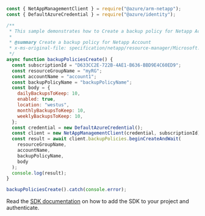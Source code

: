 ```javascript
const { NetAppManagementClient } = require("@azure/arm-netapp");
const { DefaultAzureCredential } = require("@azure/identity");

/**
 * This sample demonstrates how to Create a backup policy for Netapp Account
 *
 * @summary Create a backup policy for Netapp Account
 * x-ms-original-file: specification/netapp/resource-manager/Microsoft.NetApp/stable/2021-10-01/examples/BackupPolicies_Create.json
 */
async function backupPoliciesCreate() {
  const subscriptionId = "D633CC2E-722B-4AE1-B636-BBD9E4C60ED9";
  const resourceGroupName = "myRG";
  const accountName = "account1";
  const backupPolicyName = "backupPolicyName";
  const body = {
    dailyBackupsToKeep: 10,
    enabled: true,
    location: "westus",
    monthlyBackupsToKeep: 10,
    weeklyBackupsToKeep: 10,
  };
  const credential = new DefaultAzureCredential();
  const client = new NetAppManagementClient(credential, subscriptionId);
  const result = await client.backupPolicies.beginCreateAndWait(
    resourceGroupName,
    accountName,
    backupPolicyName,
    body
  );
  console.log(result);
}

backupPoliciesCreate().catch(console.error);
```

Read the [SDK documentation](https://github.com/Azure/azure-sdk-for-js/blob/%40azure%2Farm-netapp_15.1.1/sdk/netapp/arm-netapp/README.md) on how to add the SDK to your project and authenticate.
